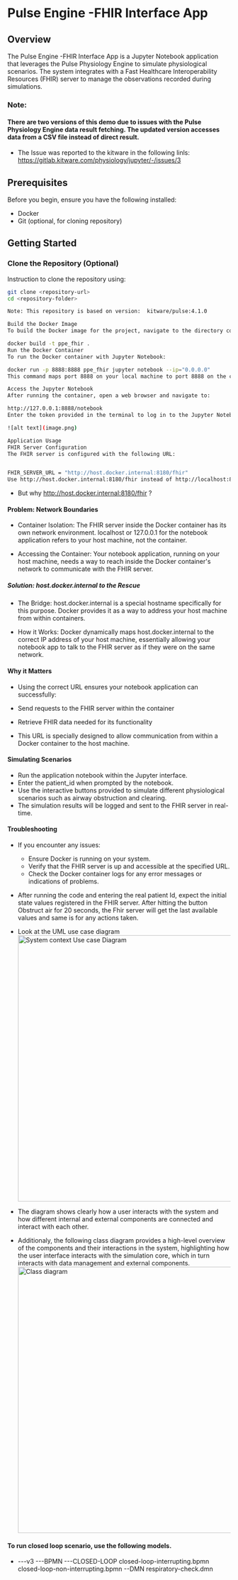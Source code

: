 # Pulse Engine -FHIR Interface App

## Overview

The Pulse Engine -FHIR Interface App is a Jupyter Notebook application that leverages the Pulse Physiology Engine to simulate physiological scenarios. The system integrates with a Fast Healthcare Interoperability Resources (FHIR) server to manage the observations recorded during simulations.

### Note:
#### There are two versions of this demo due to issues with the Pulse Physiology Engine data result fetching. The updated version accesses data from a CSV file instead of direct result.
- The Issue was reported to the kitware in the following linls: https://gitlab.kitware.com/physiology/jupyter/-/issues/3

## Prerequisites

Before you begin, ensure you have the following installed:
- Docker
- Git (optional, for cloning repository)

## Getting Started

### Clone the Repository (Optional)

Instruction to clone the repository using:

```sh
git clone <repository-url>
cd <repository-folder>

Note: This repository is based on version:  kitware/pulse:4.1.0

Build the Docker Image
To build the Docker image for the project, navigate to the directory containing the Dockerfile and run:

docker build -t ppe_fhir .
Run the Docker Container
To run the Docker container with Jupyter Notebook:

docker run -p 8888:8888 ppe_fhir jupyter notebook --ip="0.0.0.0"
This command maps port 8888 on your local machine to port 8888 on the container and starts the Jupyter Notebook server.

Access the Jupyter Notebook
After running the container, open a web browser and navigate to:

http://127.0.0.1:8888/notebook
Enter the token provided in the terminal to log in to the Jupyter Notebook interface.

![alt text](image.png)

Application Usage
FHIR Server Configuration
The FHIR server is configured with the following URL:


FHIR_SERVER_URL = "http://host.docker.internal:8180/fhir"
Use http://host.docker.internal:8180/fhir instead of http://localhost:8180/fhir or http://127.0.0.1:8180/fhir
```
- But why http://host.docker.internal:8180/fhir ?
#### Problem: Network Boundaries
- Container Isolation: The FHIR server inside the Docker container has its own network environment. localhost or 127.0.0.1 for the notebook application refers to your host machine, not the container.

- Accessing the Container: Your notebook application, running on your host machine, needs a way to reach inside the Docker container's network to communicate with the FHIR server.

##### Solution: host.docker.internal to the Rescue

- The Bridge: host.docker.internal is a special hostname specifically for this purpose. Docker provides it as a way to address your host machine from within containers.

- How it Works: Docker dynamically maps host.docker.internal to the correct IP address of your host machine, essentially allowing your notebook app to talk to the FHIR server as if they were on the same network.

#### Why it Matters
- Using the correct URL ensures your notebook application can successfully:
 - Send requests to the FHIR server within the container
 - Retrieve FHIR data needed for its functionality

- This URL is specially designed to allow communication from within a Docker container to the host machine.

#### Simulating Scenarios
- Run the application notebook within the Jupyter interface.
- Enter the patient_id when prompted by the notebook.
- Use the interactive buttons provided to simulate different physiological scenarios such as airway obstruction and clearing.
- The simulation results will be logged and sent to the FHIR server in real-time.
#### Troubleshooting
- If you encounter any issues:
    - Ensure Docker is running on your system.
    - Verify that the FHIR server is up and accessible at the specified URL.
    - Check the Docker container logs for any error messages or indications of problems.

- After running the code and entering the real patient Id, expect the initial state values registered in the FHIR server. After hitting the button Obstruct air for 20 seconds, the Fhir server will get the last available values and same is for any actions taken.

- Look at the UML use case diagram <img src="./Diagrams/usecase_diagram.png" alt="System context Use case Diagram" width="600" height="600" />
- The diagram shows clearly how a user interacts with the system and how different internal and external components are connected and interact with each other.
- Additionaly, the following class diagram provides a high-level overview of the components and their interactions in the system, highlighting how the user interface interacts with the simulation core, which in turn interacts with data management and external components.<img src="./Diagrams/class_diagram.png" alt =" Class diagram" width ="850" height = "600"/>

#### To run closed loop scenario, use the following models.
 -  \---v3
        \---BPMN
            \---CLOSED-LOOP
                    closed-loop-interrupting.bpmn
                    closed-loop-non-interrupting.bpmn
        \--DMN
            respiratory-check.dmn